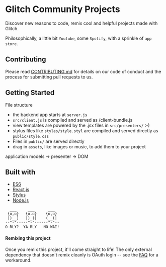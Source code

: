 # Glitch Community Projects

Discover new reasons to code, remix cool and helpful projects made with Glitch.

Philosophically, a little bit `Youtube`, some `Spotify`, with a sprinkle of `app store`.

Contributing
------------

Please read [CONTRIBUTING.md](https://glitch.com/edit/#!/community?path=CONTRIBUTING.md) for details on our code of conduct and the process for submitting pull requests to us.

Getting Started
-----------------

File structure


- the backend app starts at `server.js`
- `src/client.js` is compiled and served as /client-bundle.js
- view templates are powered by the .jsx files in `src/presenters/` :-)
- stylus files like `styles/style.styl` are compiled and served directly as `public/style.css`
- Files in `public/` are served directly
- drag in `assets`, like images or music, to add them to your project

application models -> presenter -> DOM

Built with
----------

- [ES6](http://es6-features.org/)
- [React.js](https://reactjs.org/)
- [Stylus](http://stylus-lang.com/)
- [Node.js](https://nodejs.org/dist/latest-v8.x/docs/api/)



```
  ___     ___      ___
 {o,o}   {o.o}    {o,o}
 |)__)   |)_(|    (__(|
--"-"-----"-"------"-"--
O RLY?  YA RLY   NO WAI!
```

#### Remixing this project

Once you remix this project, it'll come straight to life! The only external dependency that doesn't remix cleanly is OAuth login -- see the [FAQ](https://glitch.com/edit/#!/community?path=FAQ.md) for a workaround.
  

